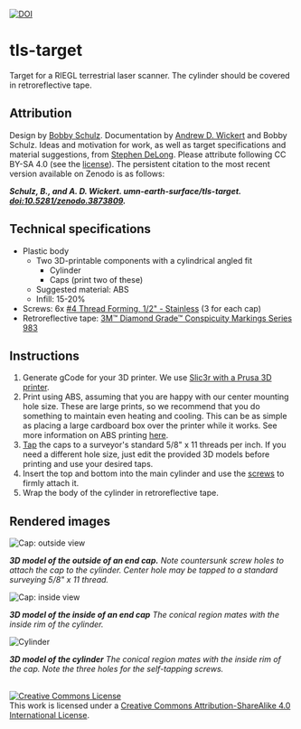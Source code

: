 [![DOI](https://zenodo.org/badge/266727775.svg)](https://zenodo.org/badge/latestdoi/266727775)

# tls-target
Target for a RIEGL terrestrial laser scanner. The cylinder should be covered in retroreflective tape.

## Attribution
Design by [Bobby Schulz](https://github.com/bschulz1701). Documentation by [Andrew D. Wickert](https://github.com/awickert/) and Bobby Schulz. Ideas and motivation for work, as well as target specifications and material suggestions, from [Stephen DeLong](https://www.usgs.gov/staff-profiles/stephen-b-delong). Please attribute following CC BY-SA 4.0 (see the [license](LICENSE)). The persistent citation to the most recent version available on Zenodo is as follows:

***Schulz, B., and A. D. Wickert. umn-earth-surface/tls-target. [doi:10.5281/zenodo.3873809](https://doi.org/10.5281/zenodo.3873809).***

## Technical specifications

* Plastic body
  * Two 3D-printable components with a cylindrical angled fit
    * Cylinder
    * Caps (print two of these)
  * Suggested material: ABS
  * Infill: 15-20%
* Screws: 6x [#4 Thread Forming, 1/2" - Stainless](https://www.mcmaster.com/96001A210) (3 for each cap)
* Retroreflective tape: [3M™ Diamond Grade™ Conspicuity Markings Series 983](http://www.identi-tape.com/3M-conspicuity.htm)

## Instructions

1. Generate gCode for your 3D printer. We use [Slic3r with a Prusa 3D printer](https://www.prusa3d.com/prusaslicer/).
2. Print using ABS, assuming that you are happy with our center mounting hole size. These are large prints, so we recommend that you do something to maintain even heating and cooling. This can be as simple as placing a large cardboard box over the printer while it works. See more information on ABS printing [here](https://www.matterhackers.com/articles/how-to-succeed-when-printing-with-abs).
3. [Tap](https://www.mcmaster.com/2521A647) the caps to a surveyor's standard 5/8" x 11 threads per inch. If you need a different hole size, just edit the provided 3D models before printing and use your desired taps.
4. Insert the top and bottom into the main cylinder and use the [screws](https://www.mcmaster.com/96001A210) to firmly attach it.
5. Wrap the body of the cylinder in retroreflective tape.

## Rendered images

![Cap: outside view](images/cap-3Dmodel-outside.png)

***3D model of the outside of an end cap.*** *Note countersunk screw holes to attach the cap to the cylinder. Center hole may be tapped to a standard surveying 5/8" x 11 thread.*


![Cap: inside view](images/cap-3Dmodel-inside.png)

***3D model of the inside of an end cap*** *The conical region mates with the inside rim of the cylinder.*


![Cylinder](images/cylinder-3Dmodel.png)

***3D model of the cylinder*** *The conical region mates with the inside rim of the cap. Note the three holes for the self-tapping screws.*


<br>
<a rel="license" href="http://creativecommons.org/licenses/by-sa/4.0/"><img alt="Creative Commons License" style="border-width:0" src="https://i.creativecommons.org/l/by-sa/4.0/88x31.png" /></a><br />This work is licensed under a <a rel="license" href="http://creativecommons.org/licenses/by-sa/4.0/">Creative Commons Attribution-ShareAlike 4.0 International License</a>.
